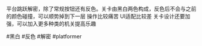 平台跳跃解密，除了常规按钮还有反色。关卡由黑白两色构成，反色后不会与之前的颜色碰撞，可以顺势掉到下一层
操作比较痛苦
UI适配比较差
关卡设计还要加强，可以加入更多种类的机关提高乐趣

#黑白 #反色 #解密 #platformer 